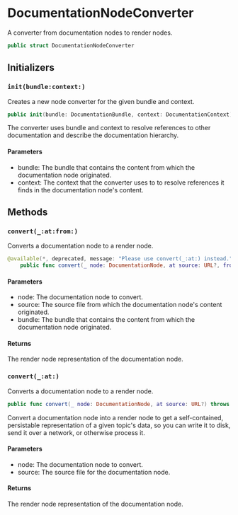 # DocumentationNodeConverter

A converter from documentation nodes to render nodes.

``` swift
public struct DocumentationNodeConverter 
```

## Initializers

### `init(bundle:context:)`

Creates a new node converter for the given bundle and context.

``` swift
public init(bundle: DocumentationBundle, context: DocumentationContext) 
```

The converter uses bundle and context to resolve references to other documentation and describe the documentation hierarchy.

#### Parameters

  - bundle: The bundle that contains the content from which the documentation node originated.
  - context: The context that the converter uses to to resolve references it finds in the documentation node's content.

## Methods

### `convert(_:at:from:)`

Converts a documentation node to a render node.

``` swift
@available(*, deprecated, message: "Please use convert(_:at:) instead.")
    public func convert(_ node: DocumentationNode, at source: URL?, from bundle: DocumentationBundle) throws -> RenderNode 
```

#### Parameters

  - node: The documentation node to convert.
  - source: The source file from which the documentation node's content originated.
  - bundle: The bundle that contains the content from which the documentation node originated.

#### Returns

The render node representation of the documentation node.

### `convert(_:at:)`

Converts a documentation node to a render node.

``` swift
public func convert(_ node: DocumentationNode, at source: URL?) throws -> RenderNode 
```

Convert a documentation node into a render node to get a self-contained, persistable representation of a given topic's data, so you can write it to disk, send it over a network, or otherwise process it.

#### Parameters

  - node: The documentation node to convert.
  - source: The source file for the documentation node.

#### Returns

The render node representation of the documentation node.

